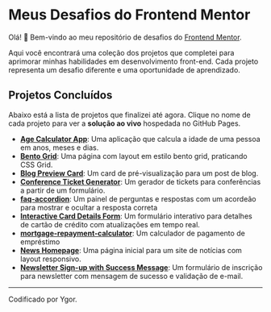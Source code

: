 # Meus Desafios do Frontend Mentor

Olá! 👋 Bem-vindo ao meu repositório de desafios do [Frontend Mentor](https://www.frontendmentor.io).

Aqui você encontrará uma coleção dos projetos que completei para aprimorar minhas habilidades em desenvolvimento front-end. Cada projeto representa um desafio diferente e uma oportunidade de aprendizado.

## Projetos Concluídos

Abaixo está a lista de projetos que finalizei até agora. Clique no nome de cada projeto para ver a **solução ao vivo** hospedada no GitHub Pages.

- **[Age Calculator App](https://ygorhslima.github.io/frontend-mentor-exercises/age-calculator-app-main/)**: Uma aplicação que calcula a idade de uma pessoa em anos, meses e dias.
- **[Bento Grid](https://ygorhslima.github.io/frontend-mentor-exercises/bento-grid-main/)**: Uma página com layout em estilo bento grid, praticando CSS Grid.
- **[Blog Preview Card](https://ygorhslima.github.io/frontend-mentor-exercises/blog-preview-card-main/)**: Um card de pré-visualização para um post de blog.
- **[Conference Ticket Generator](https://ygorhslima.github.io/frontend-mentor-exercises/conference-ticket-generator-main/)**: Um gerador de tickets para conferências a partir de um formulário.
- **[faq-accordion](https://ygorhslima.github.io/frontend-mentor-exercises/faq-accordion-main/)**: Um painel de perguntas e respostas com um acordeão para mostrar e ocultar a resposta correta
- **[Interactive Card Details Form](https://ygorhslima.github.io/frontend-mentor-exercises/interactive-card-details-form-main/)**: Um formulário interativo para detalhes de cartão de crédito com atualizações em tempo real.
- **[mortgage-repayment-calculator](https://ygorhslima.github.io/frontend-mentor-exercises/mortgage-repayment-calculator-main/)**: Um calculador de pagamento de empréstimo 
- **[News Homepage](https://ygorhslima.github.io/frontend-mentor-exercises/news-homepage-main/)**: Uma página inicial para um site de notícias com layout responsivo.
- **[Newsletter Sign-up with Success Message](https://ygorhslima.github.io/frontend-mentor-exercises/newsletter-sign-up-with-success-message-main/)**: Um formulário de inscrição para newsletter com mensagem de sucesso e validação de e-mail.

---
Codificado por Ygor.